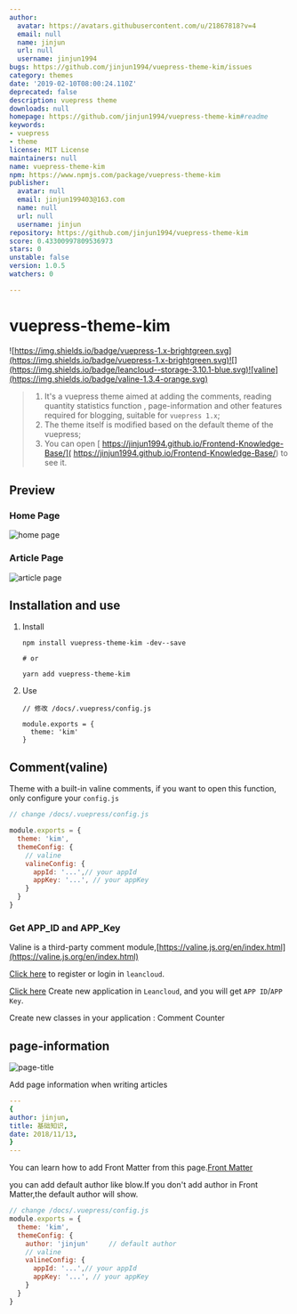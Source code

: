 ```yaml
---
author:
  avatar: https://avatars.githubusercontent.com/u/21867818?v=4
  email: null
  name: jinjun
  url: null
  username: jinjun1994
bugs: https://github.com/jinjun1994/vuepress-theme-kim/issues
category: themes
date: '2019-02-10T08:00:24.110Z'
deprecated: false
description: vuepress theme
downloads: null
homepage: https://github.com/jinjun1994/vuepress-theme-kim#readme
keywords:
- vuepress
- theme
license: MIT License
maintainers: null
name: vuepress-theme-kim
npm: https://www.npmjs.com/package/vuepress-theme-kim
publisher:
  avatar: null
  email: jinjun199403@163.com
  name: null
  url: null
  username: jinjun
repository: https://github.com/jinjun1994/vuepress-theme-kim
score: 0.43300997809536973
stars: 0
unstable: false
version: 1.0.5
watchers: 0

---
```


# vuepress-theme-kim

![https://img.shields.io/badge/vuepress-1.x-brightgreen.svg](https://img.shields.io/badge/vuepress-1.x-brightgreen.svg)![](https://img.shields.io/badge/leancloud--storage-3.10.1-blue.svg)![valine](https://img.shields.io/badge/valine-1.3.4-orange.svg)



> 1. It's a vuepress theme aimed at adding the comments,  reading quantity statistics function , page-information  and other features required for blogging, suitable for `vuepress 1.x`;
> 2. The theme itself is  modified based on the default theme of the vuepress;
> 3. You can open [ https://jinjun1994.github.io/Frontend-Knowledge-Base/]( https://jinjun1994.github.io/Frontend-Knowledge-Base/) to see it.

## Preview

### Home Page

![home page](http://img.dubiqc.com/201902/10125949.png-sign)

### Article Page

![article page](http://img.dubiqc.com/201902/10125729.png-sign)

## Installation and use

1. Install

   ```
   npm install vuepress-theme-kim -dev--save
   
   # or
   
   yarn add vuepress-theme-kim
   ```

2. Use

   ```
   // 修改 /docs/.vuepress/config.js
   
   module.exports = {
     theme: 'kim'
   }  
   ```

## Comment(valine)

Theme with a built-in valine comments, if you want to open this function, only configure your `config.js`

```js
// change /docs/.vuepress/config.js

module.exports = {
  theme: 'kim',
  themeConfig: {
    // valine
    valineConfig: {
      appId: '...',// your appId
      appKey: '...', // your appKey
    }
  }  
}  
```

### Get APP_ID and APP_Key

Valine is a third-party comment module,[https://valine.js.org/en/index.html](https://valine.js.org/en/index.html)

[Click here](https://leancloud.cn/dashboard/login.html#/signup) to register or login in `leancloud`.

[Click here](https://leancloud.cn/dashboard/applist.html#/newapp) Create new application in `Leancloud`, and you will get `APP ID`/`APP Key`.

Create new classes in your application  : Comment  Counter



## page-information 



![page-title](http://img.dubiqc.com/201902/10130220.png-sign)

Add page information when writing articles

````yaml
---
{
author: jinjun,
title: 基础知识,
date: 2018/11/13,
}
---
````

You can learn how to add Front Matter from this page.[Front Matter](https://vuepress.vuejs.org/guide/frontmatter.html)

you can add default author like blow.If you don't add author in Front Matter,the default author will show.

````javascript
// change /docs/.vuepress/config.js
module.exports = {
  theme: 'kim',
  themeConfig: {
    author: 'jinjun'     // default author
    // valine
    valineConfig: {
      appId: '...',// your appId
      appKey: '...', // your appKey
    }
  }  
}  
````

